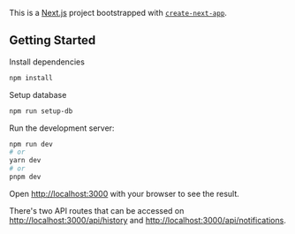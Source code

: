 This is a [Next.js](https://nextjs.org/) project bootstrapped with [`create-next-app`](https://github.com/vercel/next.js/tree/canary/packages/create-next-app).

## Getting Started

Install dependencies

```bash
npm install
```

Setup database

```bash
npm run setup-db
```

Run the development server:

```bash
npm run dev
# or
yarn dev
# or
pnpm dev
```

Open [http://localhost:3000](http://localhost:3000) with your browser to see the result.

There's two API routes that can be accessed on [http://localhost:3000/api/history](http://localhost:3000/api/history) and [http://localhost:3000/api/notifications](http://localhost:3000/api/notifications).